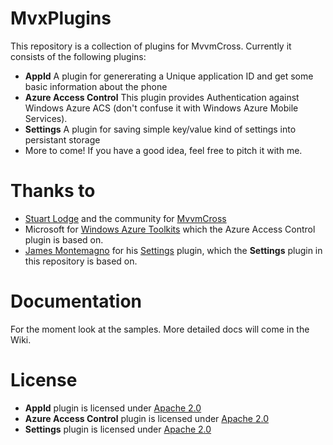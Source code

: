 MvxPlugins
==========

This repository is a collection of plugins for MvvmCross. Currently it consists of the following plugins:

- **AppId** A plugin for genererating a Unique application ID and get some basic information about the phone
- **Azure Access Control** This plugin provides Authentication against Windows Azure ACS (don't confuse it with Windows Azure Mobile Services).
- **Settings** A plugin for saving simple key/value kind of settings into persistant storage
- More to come! If you have a good idea, feel free to pitch it with me.

Thanks to
=========

- [Stuart Lodge](slodge) and the community for [MvvmCross](https://github.com/slodge/MvvmCross)
- Microsoft for [Windows Azure Toolkits](https://github.com/WindowsAzure-Toolkits) which the Azure Access Control plugin is based on.
- [James Montemagno](https://github.com/jamesmontemagno) for his [Settings](https://github.com/ceton/Mvx.Plugins.Settings) plugin, which the **Settings** plugin in this repository is based on.

Documentation
=============

For the moment look at the samples. More detailed docs will come in the Wiki.

License
=======

- **AppId** plugin is licensed under [Apache 2.0](https://www.apache.org/licenses/LICENSE-2.0.html)
- **Azure Access Control** plugin is licensed under [Apache 2.0](https://www.apache.org/licenses/LICENSE-2.0.html)
- **Settings** plugin is licensed under [Apache 2.0](https://www.apache.org/licenses/LICENSE-2.0.html)
